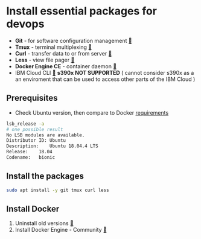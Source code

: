 # Install essential packages for devops

* __Git__ - for software configuration management [:link:](https://git-scm.com/)
* __Tmux__ - terminal multiplexing [:link:](https://github.com/tmux/tmux)
* __Curl__ - transfer data to or from server [:link:](http://manpages.ubuntu.com/manpages/bionic/man1/curl.1.html)
* __Less__ - view file pager [:link:](https://manpages.ubuntu.com/manpages/bionic/en/man1/less.1.html)
* __Docker Engine CE__ -  container daemon [:link:](https://docs.docker.com/install/linux/docker-ce/ubuntu/)
* IBM Cloud CLI [:link:](https://github.com/IBM-Cloud/ibm-cloud-cli-release) __s390x NOT SUPPORTED__ ( cannot consider s390x as a an enviroment that can be used to access other parts of the IBM Cloud )

## Prerequisites
* Check Ubuntu version, then compare to Docker [requirements](https://docs.docker.com/install/linux/docker-ce/ubuntu/#os-requirements)
```bash
lsb_release -a
# one possible result
No LSB modules are available.
Distributor ID:	Ubuntu
Description:	Ubuntu 18.04.4 LTS
Release:	18.04
Codename:	bionic
```

## Install the packages

```bash
sudo apt install -y git tmux curl less
```
## Install Docker
1. Uninstall old versions [:link:](https://docs.docker.com/install/linux/docker-ce/ubuntu/#uninstall-old-versions)
2. Install Docker Engine - Community [:link:](https://docs.docker.com/install/linux/docker-ce/ubuntu/#install-docker-engine---community)
```bash
```
